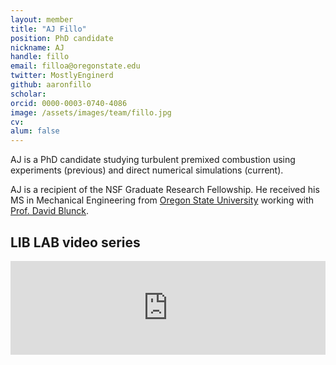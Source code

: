 ```yaml
---
layout: member
title: "AJ Fillo"
position: PhD candidate
nickname: AJ
handle: fillo
email: filloa@oregonstate.edu
twitter: MostlyEnginerd
github: aaronfillo
scholar:
orcid: 0000-0003-0740-4086
image: /assets/images/team/fillo.jpg
cv:
alum: false
---
```

AJ is a PhD candidate studying turbulent premixed combustion using experiments (previous) and direct numerical simulations (current).

AJ is a recipient of the NSF Graduate Research Fellowship. He received his MS in Mechanical Engineering from [Oregon State University] working with [Prof. David Blunck](http://research.engr.oregonstate.edu/blunckgroup/).

## LIB LAB video series

<iframe width="100%" src="https://www.youtube.com/embed/H96Xr0Efelk" frameborder="0" allowfullscreen></iframe>

[Oregon State University]: http://oregonstate.edu/
[School of Mechanical, Industrial, and Manufacturing Engineering]: http://mime.oregonstate.edu
